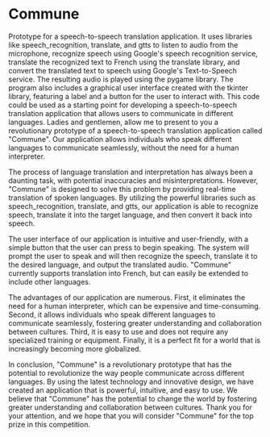 # Commune
Prototype for a speech-to-speech translation application. It uses libraries like speech_recognition, translate, and gtts to listen to audio from the microphone, recognize speech using Google's speech recognition service, translate the recognized text to French using the translate library, and convert the translated text to speech using Google's Text-to-Speech service. The resulting audio is played using the pygame library. The program also includes a graphical user interface created with the tkinter library, featuring a label and a button for the user to interact with. This code could be used as a starting point for developing a speech-to-speech translation application that allows users to communicate in different languages.
Ladies and gentlemen, allow me to present to you a revolutionary prototype of a speech-to-speech translation application called "Commune". Our application allows individuals who speak different languages to communicate seamlessly, without the need for a human interpreter.

The process of language translation and interpretation has always been a daunting task, with potential inaccuracies and misinterpretations. However, "Commune" is designed to solve this problem by providing real-time translation of spoken languages. By utilizing the powerful libraries such as speech_recognition, translate, and gtts, our application is able to recognize speech, translate it into the target language, and then convert it back into speech.

The user interface of our application is intuitive and user-friendly, with a simple button that the user can press to begin speaking. The system will prompt the user to speak and will then recognize the speech, translate it to the desired language, and output the translated audio. "Commune" currently supports translation into French, but can easily be extended to include other languages.

The advantages of our application are numerous. First, it eliminates the need for a human interpreter, which can be expensive and time-consuming. Second, it allows individuals who speak different languages to communicate seamlessly, fostering greater understanding and collaboration between cultures. Third, it is easy to use and does not require any specialized training or equipment. Finally, it is a perfect fit for a world that is increasingly becoming more globalized.

In conclusion, "Commune" is a revolutionary prototype that has the potential to revolutionize the way people communicate across different languages. By using the latest technology and innovative design, we have created an application that is powerful, intuitive, and easy to use. We believe that "Commune" has the potential to change the world by fostering greater understanding and collaboration between cultures. Thank you for your attention, and we hope that you will consider "Commune" for the top prize in this competition.

